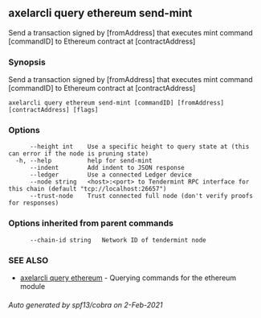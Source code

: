 ## axelarcli query ethereum send-mint

Send a transaction signed by [fromAddress] that executes mint command [commandID] to Ethereum contract at [contractAddress]

### Synopsis

Send a transaction signed by [fromAddress] that executes mint command [commandID] to Ethereum contract at [contractAddress]

```
axelarcli query ethereum send-mint [commandID] [fromAddress] [contractAddress] [flags]
```

### Options

```
      --height int    Use a specific height to query state at (this can error if the node is pruning state)
  -h, --help          help for send-mint
      --indent        Add indent to JSON response
      --ledger        Use a connected Ledger device
      --node string   <host>:<port> to Tendermint RPC interface for this chain (default "tcp://localhost:26657")
      --trust-node    Trust connected full node (don't verify proofs for responses)
```

### Options inherited from parent commands

```
      --chain-id string   Network ID of tendermint node
```

### SEE ALSO

* [axelarcli query ethereum](axelarcli_query_ethereum.md)	 - Querying commands for the ethereum module

###### Auto generated by spf13/cobra on 2-Feb-2021
